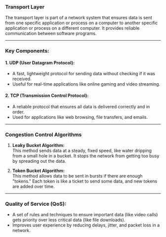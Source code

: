 

### Transport Layer  
The transport layer is part of a network system that ensures data is sent from one specific application or process on a computer to another specific application or process on a different computer. It provides reliable communication between software programs.

---

### Key Components:  

#### 1. **UDP (User Datagram Protocol):**  
- A fast, lightweight protocol for sending data without checking if it was received.  
- Useful for real-time applications like online gaming and video streaming.

#### 2. **TCP (Transmission Control Protocol):**  
- A reliable protocol that ensures all data is delivered correctly and in order.  
- Used for applications like web browsing, file transfers, and emails.

---

### Congestion Control Algorithms  

1. **Leaky Bucket Algorithm:**  
This method sends data at a steady, fixed speed, like water dripping from a small hole in a bucket. It stops the network from getting too busy by spreading out the data.  

2. **Token Bucket Algorithm:**  
This method allows data to be sent in bursts if there are enough "tokens." Each token is like a ticket to send some data, and new tokens are added over time.

---

### Quality of Service (QoS):  
- A set of rules and techniques to ensure important data (like video calls) gets priority over less critical data (like file downloads).  
- Improves user experience by reducing delays, jitter, and packet loss in a network.
